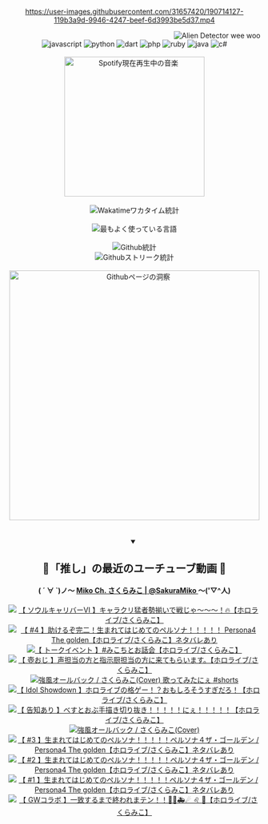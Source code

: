 <!-- START: HERO IMAGE GIF ////////// ////////// ////////// -->
<!-- <img src="@/../assets/img/gaming/ghost-of-tsushima.gif" width="100%"  alt="nellyXinwei's Hero Gif Image"/> -->
<!-- END: HERO IMAGE GIF ////////// ////////// ////////// -->

<div align="center" >  
  
<!-- START:ワンピース 第1015話「ルフィはRED ROCを使う」 -->
<https://user-images.githubusercontent.com/31657420/190714127-119b3a9d-9946-4247-beef-6d3993be5d37.mp4>
<!-- END:ワンピース 第1015話「ルフィはRED ROCを使う」 -->

<!-- START:VISITOR COUNTER -->
<div width="100%" align="right">

<img src="https://komarev.com/ghpvc/?username=nellyXinwei&label=🛸&color=grey&style=for-the-badge&labelcolor=ffffff" alt="Alien Detector wee woo"/>

</div>
<!-- END:VISITOR COUNTER -->

<!-- START: PROGRAMMING LANGUAGES -->
<!-- 色彩 Color Scheme:
#961E3A, #8A0D42, #5A0640, #4F265E, #2B355A, #3E759B, #CC4246,
#BB2649, #AD1052, #700750, #633075, #364270, #4E92C2, #FF5357
Sauce: https://www.webcreatorbox.com/inspiration/pantone-2023
-->

<img src="https://img.shields.io/badge/javascript%20-%23BB2649.svg?&style=for-the-badge&logo=javascript&logoColor=white&labelColor=961E3A" alt="javascript"/>
<img src="https://img.shields.io/badge/python%20-%23AD1052.svg?&style=for-the-badge&logo=python&logoColor=white&labelColor=8A0D42" alt="python" />
<img src="https://img.shields.io/badge/dart%20-%23700750.svg?&style=for-the-badge&logo=dart&logoColor=white&labelColor=5A0640" alt="dart"/>
<img src="https://img.shields.io/badge/php%20-%23633075.svg?&style=for-the-badge&logo=php&logoColor=white&labelColor=4F265E" alt="php"/>
<img src="https://img.shields.io/badge/ruby%20-%23364270.svg?&style=for-the-badge&logo=ruby&logoColor=white&labelColor=2B355A" alt="ruby"/>
<img src="https://img.shields.io/badge/java%20-%234E92C2.svg?&style=for-the-badge&logo=openjdk&logoColor=white&labelColor=3E759B" alt="java"/>
<img src="https://img.shields.io/badge/c%23-%23FF5357.svg?style=for-the-badge&logo=c-sharp&logoColor=white&labelColor=CC4246" alt="c#"/>  
<!-- END: PROGRAMMING LANGUAGES -->

<br>
<br>

<!-- START: MUSIC STATUS -->
  <!-- <a href="https://newojima-gsrs-20220114.vercel.app/api/now-playing?open">
    <img src="https://newojima-gsrs-20220114.vercel.app/api/now-playing" alt="Spotify現在再生中の音楽">
  </a> -->
  <img src="https://newojima-grss-20230114.vercel.app/api/spotify?border_color=transparent" alt="Spotify現在再生中の音楽" width="280px">
<!-- END: MUSIC STATUS -->

<br>
<br>

<!-- START: GITHUB STATUS -->
<!-- 色彩 Color Scheme:  #BB2649, #AD1052, #700750, #633075 -->
<img align="center" src="https://newojima-grs-20230109.vercel.app/api/wakatime?username=newojima&layout=compact&langs_count=10&locale=ja&hide_title=false&title_color=fff&hide_border=true&text_color=fff&bg_color=BB2649,BB2649,633075,633075&hide=other,css,html,bash,xml,git%20config,makefile,properties,yaml,markdown,text,json,jsx" alt="Wakatimeワカタイム統計"/>

<br>
<br>

<!-- 色彩 Color Scheme:  #633075, #364270, #4E92C2 -->
  <img align="center" src="https://newojima-grs-20230109.vercel.app/api/top-langs?username=newojima&layout=compact&text_color=fff&icon_color=fff&hide_border=true&&locale=ja&hide_title=false&title_color=fff&include_all_commits=true&card_width=445&langs_count=11&hide=c%23,powershell,shaderlab,hlsl,makefile,jupyter%20notebook,python,html,css,shell,batchfile,less,liquid,hack,scss&bg_color=4F265E,633075,4E92C2" alt="最もよく使っている言語"/>

<br>
<br>

<!-- 色彩 Color Scheme:  #4E92C2, #FF5357 -->
  <img align="center" src="https://newojima-grs-20230109.vercel.app/api?username=newojima&show_icons=true&&locale=ja&title_color=fff&text_color=fff&icon_color=fff&hide_border=true&hide_title=false&count_private=true&include_all_commits=true&card_width=495&disable_animations=true&bg_color=4E92C2,4E92C2,FF5357" alt="Github統計"/>

<br>

<img align="center" src="https://streak-stats.demolab.com?user=newojima&theme=dark&hide_border=true&locale=ja&ring=BB2649&stroke=222222&background=151515&sideLabels=BB2649&currStreakLabel=ffffff&border=BB2649&fire=FF5357&currStreakNum=ffffff&sideNums=FF5357&dates=ffffff" alt="Githubストリーク統計"/>

<br>
<br>

  <img align="center" width="500px" src="@/../assets/img/page-insights.svg" alt="Githubページの洞察"/>
  
</div>
<!-- END: GITHUB STATUS -->

<br>
<br>

<div align="center">
<details open>
  <summary>

  </summary>

  <h2 align="center">🌸「推し」の最近のユーチューブ動画 🌸</h2>
  <h4>
  ( ´ ∀ `)ノ～ 
  <a href="https://www.youtube.com/@SakuraMiko">Miko Ch. さくらみこ | @SakuraMiko
  </a>
   ～('▽^人)
  </h4>

  <!-- BEGIN YOUTUBE-CARDS -->
<a href="https://www.youtube.com/watch?v=STyVU1BQ6LA"><img src="https://ytcards.demolab.com/?id=STyVU1BQ6LA&title=%E3%80%90+%E3%82%BD%E3%82%A6%E3%83%AB%E3%82%AD%E3%83%A3%E3%83%AA%E3%83%90%E3%83%BC%E2%85%A5+%E3%80%91%E3%82%AD%E3%83%A3%E3%83%A9%E3%82%AF%E3%83%AA%E7%8C%9B%E8%80%85%E5%8B%A2%E6%8F%83%E3%81%84%E3%81%A7%E6%88%A6%E3%81%98%E3%82%83%EF%BD%9E%EF%BD%9E%EF%BD%9E%EF%BC%81%F0%9F%94%A5%E3%80%90%E3%83%9B%E3%83%AD%E3%83%A9%E3%82%A4%E3%83%96%2F%E3%81%95%E3%81%8F%E3%82%89%E3%81%BF%E3%81%93%E3%80%91&lang=ja&timestamp=1683986891&background_color=%230d1117&title_color=%23ffffff&stats_color=%23dedede&width=187&duration=6817" alt="【 ソウルキャリバーⅥ 】キャラクリ猛者勢揃いで戦じゃ～～～！🔥【ホロライブ/さくらみこ】" title="【 ソウルキャリバーⅥ 】キャラクリ猛者勢揃いで戦じゃ～～～！🔥【ホロライブ/さくらみこ】"></a>
<a href="https://www.youtube.com/watch?v=kGbv5-y676A"><img src="https://ytcards.demolab.com/?id=kGbv5-y676A&title=%E3%80%90+%234+%E3%80%91%E5%8A%A9%E3%81%91%E3%82%8B%E3%81%9E%E5%AE%8C%E4%BA%8C%EF%BC%81%E7%94%9F%E3%81%BE%E3%82%8C%E3%81%A6%E3%81%AF%E3%81%98%E3%82%81%E3%81%A6%E3%81%AE%E3%83%9A%E3%83%AB%E3%82%BD%E3%83%8A%EF%BC%81%EF%BC%81%EF%BC%81%EF%BC%81%EF%BC%81+Persona4+The+golden%E3%80%90%E3%83%9B%E3%83%AD%E3%83%A9%E3%82%A4%E3%83%96%2F%E3%81%95%E3%81%8F%E3%82%89%E3%81%BF%E3%81%93%E3%80%91%E3%83%8D%E3%82%BF%E3%83%90%E3%83%AC%E3%81%82%E3%82%8A&lang=ja&timestamp=1683986600&background_color=%230d1117&title_color=%23ffffff&stats_color=%23dedede&width=187&duration=0" alt="【 #4 】助けるぞ完二！生まれてはじめてのペルソナ！！！！！ Persona4 The golden【ホロライブ/さくらみこ】ネタバレあり" title="【 #4 】助けるぞ完二！生まれてはじめてのペルソナ！！！！！ Persona4 The golden【ホロライブ/さくらみこ】ネタバレあり"></a>
<a href="https://www.youtube.com/watch?v=l3nzfrfu1UI"><img src="https://ytcards.demolab.com/?id=l3nzfrfu1UI&title=%E3%80%90+%E3%83%88%E3%83%BC%E3%82%AF%E3%82%A4%E3%83%99%E3%83%B3%E3%83%88+%E3%80%91%23%E3%81%BF%E3%81%93%E3%81%A1%E3%81%A8%E3%81%8A%E8%A9%B1%E4%BC%9A%E3%80%90%E3%83%9B%E3%83%AD%E3%83%A9%E3%82%A4%E3%83%96%2F%E3%81%95%E3%81%8F%E3%82%89%E3%81%BF%E3%81%93%E3%80%91&lang=ja&timestamp=1683811076&background_color=%230d1117&title_color=%23ffffff&stats_color=%23dedede&width=187&duration=3945" alt="【 トークイベント 】#みこちとお話会【ホロライブ/さくらみこ】" title="【 トークイベント 】#みこちとお話会【ホロライブ/さくらみこ】"></a>
<a href="https://www.youtube.com/watch?v=riMbE5QnL4A"><img src="https://ytcards.demolab.com/?id=riMbE5QnL4A&title=%E3%80%90+%E5%A3%BA%E3%81%8A%E3%81%98+%E3%80%91%E5%A3%B0%E6%8B%85%E5%BD%93%E3%81%AE%E6%96%B9%E3%81%A8%E6%8C%87%E7%A4%BA%E5%8E%A8%E6%8B%85%E5%BD%93%E3%81%AE%E6%96%B9%E3%81%AB%E6%9D%A5%E3%81%A6%E3%82%82%E3%82%89%E3%81%84%E3%81%BE%E3%81%99%E3%80%82%E3%80%90%E3%83%9B%E3%83%AD%E3%83%A9%E3%82%A4%E3%83%96%2F%E3%81%95%E3%81%8F%E3%82%89%E3%81%BF%E3%81%93%E3%80%91&lang=ja&timestamp=1683720985&background_color=%230d1117&title_color=%23ffffff&stats_color=%23dedede&width=187&duration=3765" alt="【 壺おじ 】声担当の方と指示厨担当の方に来てもらいます。【ホロライブ/さくらみこ】" title="【 壺おじ 】声担当の方と指示厨担当の方に来てもらいます。【ホロライブ/さくらみこ】"></a>
<a href="https://www.youtube.com/watch?v=HyCGDHM26S4"><img src="https://ytcards.demolab.com/?id=HyCGDHM26S4&title=%E5%BC%B7%E9%A2%A8%E3%82%AA%E3%83%BC%E3%83%AB%E3%83%90%E3%83%83%E3%82%AF+%2F+%E3%81%95%E3%81%8F%E3%82%89%E3%81%BF%E3%81%93%28Cover%29+%E6%AD%8C%E3%81%A3%E3%81%A6%E3%81%BF%E3%81%9F%E3%81%AB%E3%81%87+%23shorts&lang=ja&timestamp=1683711657&background_color=%230d1117&title_color=%23ffffff&stats_color=%23dedede&width=187&duration=50" alt="強風オールバック / さくらみこ(Cover) 歌ってみたにぇ #shorts" title="強風オールバック / さくらみこ(Cover) 歌ってみたにぇ #shorts"></a>
<a href="https://www.youtube.com/watch?v=ZQowADdIYpY"><img src="https://ytcards.demolab.com/?id=ZQowADdIYpY&title=%E3%80%90+Idol+Showdown+%E3%80%91%E3%83%9B%E3%83%AD%E3%83%A9%E3%82%A4%E3%83%96%E3%81%AE%E6%A0%BC%E3%82%B2%E3%83%BC%EF%BC%81%EF%BC%9F%E3%81%8A%E3%82%82%E3%81%97%E3%82%8D%E3%81%9D%E3%81%86%E3%81%99%E3%81%8E%E3%81%A0%E3%82%8D%EF%BC%81%E3%80%90%E3%83%9B%E3%83%AD%E3%83%A9%E3%82%A4%E3%83%96%2F%E3%81%95%E3%81%8F%E3%82%89%E3%81%BF%E3%81%93%E3%80%91&lang=ja&timestamp=1683639965&background_color=%230d1117&title_color=%23ffffff&stats_color=%23dedede&width=187&duration=8230" alt="【 Idol Showdown 】ホロライブの格ゲー！？おもしろそうすぎだろ！【ホロライブ/さくらみこ】" title="【 Idol Showdown 】ホロライブの格ゲー！？おもしろそうすぎだろ！【ホロライブ/さくらみこ】"></a>
<a href="https://www.youtube.com/watch?v=rnRapb1PjnM"><img src="https://ytcards.demolab.com/?id=rnRapb1PjnM&title=%E3%80%90+%E5%91%8A%E7%9F%A5%E3%81%82%E3%82%8A+%E3%80%91%E3%81%B9%E3%81%99%E3%81%A8%E3%81%8A%E3%81%B6%E6%89%8B%E6%8F%8F%E3%81%8D%E5%88%87%E3%82%8A%E6%8A%9C%E3%81%8D%EF%BC%81%EF%BC%81%EF%BC%81%EF%BC%81%EF%BC%81%E3%81%AB%E3%81%87%EF%BC%81%EF%BC%81%EF%BC%81%EF%BC%81%EF%BC%81%E3%80%90%E3%83%9B%E3%83%AD%E3%83%A9%E3%82%A4%E3%83%96%2F%E3%81%95%E3%81%8F%E3%82%89%E3%81%BF%E3%81%93%E3%80%91&lang=ja&timestamp=1683300619&background_color=%230d1117&title_color=%23ffffff&stats_color=%23dedede&width=187&duration=6949" alt="【 告知あり 】べすとおぶ手描き切り抜き！！！！！にぇ！！！！！【ホロライブ/さくらみこ】" title="【 告知あり 】べすとおぶ手描き切り抜き！！！！！にぇ！！！！！【ホロライブ/さくらみこ】"></a>
<a href="https://www.youtube.com/watch?v=U2jl3QIoVws"><img src="https://ytcards.demolab.com/?id=U2jl3QIoVws&title=%E5%BC%B7%E9%A2%A8%E3%82%AA%E3%83%BC%E3%83%AB%E3%83%90%E3%83%83%E3%82%AF+%2F+%E3%81%95%E3%81%8F%E3%82%89%E3%81%BF%E3%81%93%28Cover%29&lang=ja&timestamp=1683295214&background_color=%230d1117&title_color=%23ffffff&stats_color=%23dedede&width=187&duration=137" alt="強風オールバック / さくらみこ(Cover)" title="強風オールバック / さくらみこ(Cover)"></a>
<a href="https://www.youtube.com/watch?v=9RZYi5VGwfI"><img src="https://ytcards.demolab.com/?id=9RZYi5VGwfI&title=%E3%80%90+%233+%E3%80%91%E7%94%9F%E3%81%BE%E3%82%8C%E3%81%A6%E3%81%AF%E3%81%98%E3%82%81%E3%81%A6%E3%81%AE%E3%83%9A%E3%83%AB%E3%82%BD%E3%83%8A%EF%BC%81%EF%BC%81%EF%BC%81%EF%BC%81%EF%BC%81%E3%83%9A%E3%83%AB%E3%82%BD%E3%83%8A%EF%BC%94%E3%82%B6%E3%83%BB%E3%82%B4%E3%83%BC%E3%83%AB%E3%83%87%E3%83%B3+%2F+Persona4+The+golden%E3%80%90%E3%83%9B%E3%83%AD%E3%83%A9%E3%82%A4%E3%83%96%2F%E3%81%95%E3%81%8F%E3%82%89%E3%81%BF%E3%81%93%E3%80%91%E3%83%8D%E3%82%BF%E3%83%90%E3%83%AC%E3%81%82%E3%82%8A&lang=ja&timestamp=1683276836&background_color=%230d1117&title_color=%23ffffff&stats_color=%23dedede&width=187&duration=15947" alt="【 #3 】生まれてはじめてのペルソナ！！！！！ペルソナ４ザ・ゴールデン / Persona4 The golden【ホロライブ/さくらみこ】ネタバレあり" title="【 #3 】生まれてはじめてのペルソナ！！！！！ペルソナ４ザ・ゴールデン / Persona4 The golden【ホロライブ/さくらみこ】ネタバレあり"></a>
<a href="https://www.youtube.com/watch?v=Y8E7zo6FAvA"><img src="https://ytcards.demolab.com/?id=Y8E7zo6FAvA&title=%E3%80%90+%232+%E3%80%91%E7%94%9F%E3%81%BE%E3%82%8C%E3%81%A6%E3%81%AF%E3%81%98%E3%82%81%E3%81%A6%E3%81%AE%E3%83%9A%E3%83%AB%E3%82%BD%E3%83%8A%EF%BC%81%EF%BC%81%EF%BC%81%EF%BC%81%EF%BC%81%E3%83%9A%E3%83%AB%E3%82%BD%E3%83%8A%EF%BC%94%E3%82%B6%E3%83%BB%E3%82%B4%E3%83%BC%E3%83%AB%E3%83%87%E3%83%B3+%2F+Persona4+The+golden%E3%80%90%E3%83%9B%E3%83%AD%E3%83%A9%E3%82%A4%E3%83%96%2F%E3%81%95%E3%81%8F%E3%82%89%E3%81%BF%E3%81%93%E3%80%91%E3%83%8D%E3%82%BF%E3%83%90%E3%83%AC%E3%81%82%E3%82%8A&lang=ja&timestamp=1683201685&background_color=%230d1117&title_color=%23ffffff&stats_color=%23dedede&width=187&duration=26391" alt="【 #2 】生まれてはじめてのペルソナ！！！！！ペルソナ４ザ・ゴールデン / Persona4 The golden【ホロライブ/さくらみこ】ネタバレあり" title="【 #2 】生まれてはじめてのペルソナ！！！！！ペルソナ４ザ・ゴールデン / Persona4 The golden【ホロライブ/さくらみこ】ネタバレあり"></a>
<a href="https://www.youtube.com/watch?v=s3SMysXfajs"><img src="https://ytcards.demolab.com/?id=s3SMysXfajs&title=%E3%80%90+%231+%E3%80%91%E7%94%9F%E3%81%BE%E3%82%8C%E3%81%A6%E3%81%AF%E3%81%98%E3%82%81%E3%81%A6%E3%81%AE%E3%83%9A%E3%83%AB%E3%82%BD%E3%83%8A%EF%BC%81%EF%BC%81%EF%BC%81%EF%BC%81%EF%BC%81%E3%83%9A%E3%83%AB%E3%82%BD%E3%83%8A%EF%BC%94%E3%82%B6%E3%83%BB%E3%82%B4%E3%83%BC%E3%83%AB%E3%83%87%E3%83%B3+%2F+Persona4+The+golden%E3%80%90%E3%83%9B%E3%83%AD%E3%83%A9%E3%82%A4%E3%83%96%2F%E3%81%95%E3%81%8F%E3%82%89%E3%81%BF%E3%81%93%E3%80%91%E3%83%8D%E3%82%BF%E3%83%90%E3%83%AC%E3%81%82%E3%82%8A&lang=ja&timestamp=1683105560&background_color=%230d1117&title_color=%23ffffff&stats_color=%23dedede&width=187&duration=18113" alt="【 #1 】生まれてはじめてのペルソナ！！！！！ペルソナ４ザ・ゴールデン / Persona4 The golden【ホロライブ/さくらみこ】ネタバレあり" title="【 #1 】生まれてはじめてのペルソナ！！！！！ペルソナ４ザ・ゴールデン / Persona4 The golden【ホロライブ/さくらみこ】ネタバレあり"></a>
<a href="https://www.youtube.com/watch?v=GQhn3Op9o_w"><img src="https://ytcards.demolab.com/?id=GQhn3Op9o_w&title=%E3%80%90+GW%E3%82%B3%E3%83%A9%E3%83%9C+%E3%80%91%E4%B8%80%E8%87%B4%E3%81%99%E3%82%8B%E3%81%BE%E3%81%A7%E7%B5%82%E3%82%8F%E3%82%8C%E3%81%BE%E3%83%86%E3%83%B3%EF%BC%81%EF%BC%81%F0%9F%8C%B8%E2%9A%93%F0%9F%9A%91%E2%98%84+%E2%99%8C+%F0%9F%91%BE%E3%80%90%E3%83%9B%E3%83%AD%E3%83%A9%E3%82%A4%E3%83%96%2F%E3%81%95%E3%81%8F%E3%82%89%E3%81%BF%E3%81%93%E3%80%91&lang=ja&timestamp=1683036025&background_color=%230d1117&title_color=%23ffffff&stats_color=%23dedede&width=187&duration=6643" alt="【 GWコラボ 】一致するまで終われまテン！！🌸⚓🚑☄ ♌ 👾【ホロライブ/さくらみこ】" title="【 GWコラボ 】一致するまで終われまテン！！🌸⚓🚑☄ ♌ 👾【ホロライブ/さくらみこ】"></a>
<!-- END YOUTUBE-CARDS -->

</div>
  
</details>
